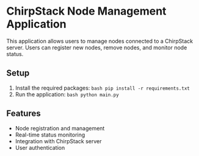 # ChirpStack Node Management Application

This application allows users to manage nodes connected to a ChirpStack server. Users can register new nodes, remove nodes, and monitor node status.

## Setup

1. Install the required packages:
```bash pip install -r requirements.txt```
2. Run the application:
```bash python main.py```

## Features

- Node registration and management
- Real-time status monitoring
- Integration with ChirpStack server
- User authentication

